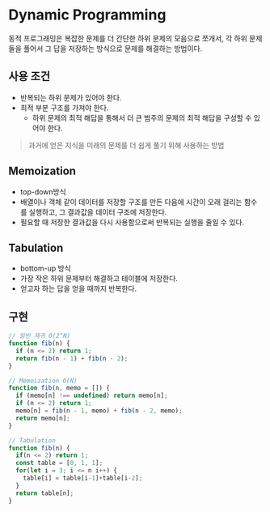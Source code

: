 # Dynamic Programming

동적 프로그래밍은 복잡한 문제를 더 간단한 하위 문제의 모음으로 쪼개서, 각 하위 문제들을 풀어서 그 답을 저장하는 방식으로 문제를 해결하는 방법이다.

## 사용 조건

- 반복되는 하위 문제가 있어야 한다.
- 최적 부분 구조를 가져야 한다.
  - 하위 문제의 최적 해답을 통해서 더 큰 범주의 문제의 최적 해답을 구성할 수 있어야 한다.

> 과거에 얻은 지식을 미래의 문제를 더 쉽게 풀기 위해 사용하는 방법

## Memoization

- top-down방식
- 배열이나 객체 같이 데이터를 저장할 구조를 만든 다음에 시간이 오래 걸리는 함수를 실행하고, 그 결과값을 데이터 구조에 저장한다.
- 필요할 때 저장한 결과값을 다시 사용함으로써 반복되는 실행을 줄일 수 있다.

## Tabulation

- bottom-up 방식
- 가장 작은 하위 문제부터 해결하고 테이블에 저장한다.
- 얻고자 하는 답을 얻을 때까지 반복한다.

## 구현

```js
// 일반 재귀 O(2^N)
function fib(n) {
  if (n <= 2) return 1;
  return fib(n - 1) + fib(n - 2);
}

// Memoization O(N)
function fib(n, memo = []) {
  if (memo[n] !== undefined) return memo[n];
  if (n <= 2) return 1;
  memo[n] = fib(n - 1, memo) + fib(n - 2, memo);
  return memo[n];
}

// Tabulation
function fib(n) {
  if(n <= 2) return 1;
  const table = [0, 1, 1];
  for(let i = 3; i <= n i++) {
    table[i] = table[i-1]+table[i-2];
  }
  return table[n];
}
```
